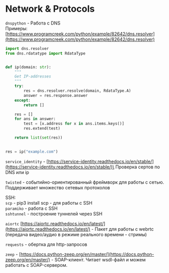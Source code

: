 # Network & Protocols

`dnspython` - Работа с DNS\
Примеры: [https://www.programcreek.com/python/example/82642/dns.resolver](https://www.programcreek.com/python/example/82642/dns.resolver)

```python
import dns.resolver
from dns.rdatatype import RdataType


def ip(domain: str):
    """
    Get IP-addresses
    """
    try:
        res = dns.resolver.resolve(domain, RdataType.A)
        answer = res.response.answer
    except:
        return []

    res = []
    for ans in answer:
        test = [x.address for x in ans.items.keys()]
        res.extend(test)

    return list(set(res))
    

res = ip("example.com")
```

`service_identity` - [https://service-identity.readthedocs.io/en/stable/](https://service-identity.readthedocs.io/en/stable/)\
Проверка сертов по DNS или ip

`twisted` - событийно-ориентированный фреймворк для работы с сетью. Поддерживает множество сетевых протоколов

SSH: \
`scp` - pip3 install scp - для работы с SSH\
`paramiko` - работа с SSH\
`sshtunnel` - построение туннелей через SSH

`aiortc` [https://aiortc.readthedocs.io/en/latest/](https://aiortc.readthedocs.io/en/latest/) - Пакет для работы с webrtc (передача видео/аудио в режиме реального времени - стримы)

`requests` - обертка для http-запросов

`zeep` - [https://docs.python-zeep.org/en/master/](https://docs.python-zeep.org/en/master/) - SOAP-клиент. Читает wsdl-файл и можем работать с SOAP-сервером.



